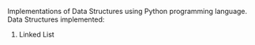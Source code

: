 Implementations of Data Structures using Python programming language. Data Structures implemented:
1. Linked List
